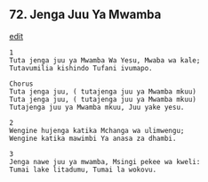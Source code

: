 ## 72. Jenga Juu Ya Mwamba
[edit](https://docs.google.com/document/d/1SseH6HnF3xZRSliUxPKyAL_IExgZ3zQv/edit?mode=html)




    1
    Tuta jenga juu ya Mwamba Wa Yesu, Mwaba wa kale;
    Tutavumilia kishindo Tufani ivumapo.

    Chorus
    Tuta jenga juu, ( tutajenga juu ya Mwamba mkuu)
    Tuta jenga juu, ( tutajenga juu ya Mwamba mkuu)
    Tutajenga juu ya Mwamba mkuu, Juu yake yesu.

    2
    Wengine hujenga katika Mchanga wa ulimwengu;
    Wengine katika mawimbi Ya anasa za dhambi.

    3
    Jenga nawe juu ya mwamba, Msingi pekee wa kweli:
    Tumai lake litadumu, Tumai la wokovu.



